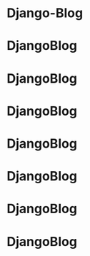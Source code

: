 # Django-Blog
# DjangoBlog
# DjangoBlog
# DjangoBlog
# DjangoBlog
# DjangoBlog
# DjangoBlog
# DjangoBlog

